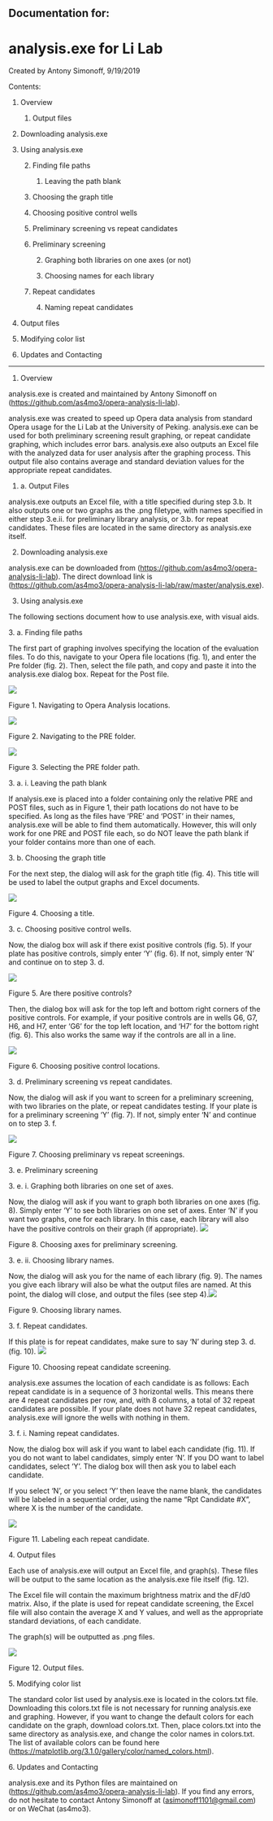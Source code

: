## Documentation for:

# analysis.exe for Li Lab

Created by Antony Simonoff, 9/19/2019

Contents:

1.  Overview
    
    1.  Output files

2.  Downloading analysis.exe

3.  Using analysis.exe
    
    2.  Finding file paths
        
        1.  Leaving the path blank
    
    3.  Choosing the graph title
    
    4.  Choosing positive control wells
    
    5.  Preliminary screening vs repeat candidates
    
    6.  Preliminary screening
        
        2.  Graphing both libraries on one axes (or not)
        
        3.  Choosing names for each library
    
    7.  Repeat candidates
        
        4.  Naming repeat candidates

4.  Output files

5.  Modifying color list

6.  Updates and Contacting 

<!-- end list -->

---

1.  Overview


analysis.exe is created and maintained by Antony Simonoff on
(<https://github.com/as4mo3/opera-analysis-li-lab>).


analysis.exe was created to speed up Opera data analysis from standard
Opera usage for the Li Lab at the University of Peking. analysis.exe can
be used for both preliminary screening result graphing, or repeat
candidate graphing, which includes error bars. analysis.exe also outputs
an Excel file with the analyzed data for user analysis after the
graphing process. This output file also contains average and standard
deviation values for the appropriate repeat candidates.


1.  a. Output Files


analysis.exe outputs an Excel file, with a title specified during step
3.b. It also outputs one or two graphs as the .png filetype, with names
specified in either step 3.e.ii. for preliminary library analysis, or
3.b. for repeat candidates. These files are located in the same
directory as analysis.exe itself.


2.  Downloading analysis.exe


analysis.exe can be downloaded from
(<https://github.com/as4mo3/opera-analysis-li-lab>). The direct download
link is
(<https://github.com/as4mo3/opera-analysis-li-lab/raw/master/analysis.exe>).


3.  Using analysis.exe


The following sections document how to use analysis.exe, with visual aids.

3\. a. Finding file paths


The first part of graphing involves specifying the location of the
evaluation files. To do this, navigate to your Opera file locations
(fig. 1), and enter the Pre folder (fig. 2). Then, select the file path,
and copy and paste it into the analysis.exe dialog box. Repeat for the
Post file.


![](./media/image1.png)

Figure 1. Navigating to Opera Analysis locations.

![](./media/image2.png)

Figure 2. Navigating to the PRE folder.

![](./media/image3.png)

Figure 3. Selecting the PRE folder path.

3\. a. i. Leaving the path blank


If analysis.exe is placed into a folder containing only the relative PRE
and POST files, such as in Figure 1, their path locations do not have to
be specified. As long as the files have ‘PRE’ and ‘POST’ in their names,
analysis.exe will be able to find them automatically. However, this will
only work for one PRE and POST file each, so do NOT leave the path blank
if your folder contains more than one of each.


3\. b. Choosing the graph title


For the next step, the dialog will ask for the graph title (fig. 4).
This title will be used to label the output graphs and Excel documents.

![](./media/image4.png)

Figure 4. Choosing a title.


3\. c. Choosing positive control wells.


Now, the dialog box will ask if there exist positive controls (fig. 5).
If your plate has positive controls, simply enter ‘Y’ (fig. 6). If not,
simply enter ‘N’ and continue on to step 3. d.

![](./media/image5.png)

Figure 5. Are there positive controls?


Then, the dialog box will ask for the top left and bottom right corners
of the positive controls. For example, if your positive controls are in
wells G6, G7, H6, and H7, enter ‘G6’ for the top left location, and ‘H7’
for the bottom right (fig. 6). This also works the same way if the
controls are all in a line.


![](./media/image6.png)

Figure 6. Choosing positive control locations.

3\. d. Preliminary screening vs repeat candidates.


Now, the dialog will ask if you want to screen for a preliminary
screening, with two libraries on the plate, or repeat candidates
testing. If your plate is for a preliminary screening ‘Y’ (fig. 7). If
not, simply enter ‘N’ and continue on to step 3. f.

![](./media/image7.png)

Figure 7. Choosing preliminary vs repeat screenings.

3\. e. Preliminary screening

3\. e. i. Graphing both libraries on one set of axes.


Now, the dialog will ask if you want to graph both libraries on one axes
(fig. 8). Simply enter ‘Y’ to see both libraries on one set of axes.
Enter ‘N’ if you want two graphs, one for each library. In this case,
each library will also have the positive controls on their graph (if
appropriate). ![](./media/image8.png)

Figure 8. Choosing axes for preliminary screening.

3\. e. ii. Choosing library names.


Now, the dialog will ask you for the name of each library (fig. 9). The
names you give each library will also be what the output files are
named. At this point, the dialog will close, and output the files (see
step 4).![](./media/image9.png)

Figure 9. Choosing library names.

3\. f. Repeat candidates.

If this plate is for repeat candidates, make sure to say ‘N’ during step
3. d. (fig. 10). ![](./media/image10.png)

Figure 10. Choosing repeat candidate screening.


analysis.exe assumes the location of each candidate is as follows: Each
repeat candidate is in a sequence of 3 horizontal wells. This means
there are 4 repeat candidates per row, and, with 8 columns, a total of
32 repeat candidates are possible. If your plate does not have 32 repeat
candidates, analysis.exe will ignore the wells with nothing in them.

3\. f. i. Naming repeat candidates.


Now, the dialog box will ask if you want to label each candidate (fig.
11). If you do not want to label candidates, simply enter ‘N’. If you DO
want to label candidates, select ‘Y’. The dialog box will then ask you
to label each candidate.


If you select ‘N’, or you select ‘Y’ then leave the name blank, the
candidates will be labeled in a sequential order, using the name “Rpt
Candidate \#X”, where X is the number of the candidate.

![](./media/image11.png)

Figure 11. Labeling each repeat candidate.

4\. Output files

Each use of analysis.exe will output an Excel file, and graph(s). These
files will be output to the same location as the analysis.exe file
itself (fig. 12).

The Excel file will contain the maximum brightness matrix and the dF/d0
matrix. Also, if the plate is used for repeat candidate screening, the
Excel file will also contain the average X and Y values, and well as the
appropriate standard deviations, of each candidate.

The graph(s) will be outputted as .png files.

![](./media/image12.png)

Figure 12. Output files.

5\. Modifying color list


The standard color list used by analysis.exe is located in the
colors.txt file. Downloading this colors.txt file is not necessary for
running analysis.exe and graphing. However, if you want to change the
default colors for each candidate on the graph, download colors.txt.
Then, place colors.txt into the same directory as analysis.exe, and
change the color names in colors.txt. The list of available colors can
be found here
(<https://matplotlib.org/3.1.0/gallery/color/named_colors.html>).


6\. Updates and Contacting


analysis.exe and its Python files are maintained on
(<https://github.com/as4mo3/opera-analysis-li-lab>). If you find any
errors, do not hesitate to contact Antony Simonoff at
(<asimonoff1101@gmail.com>) or on WeChat (as4mo3).
